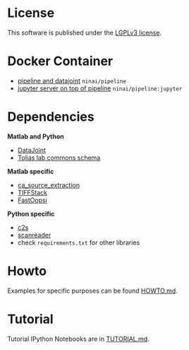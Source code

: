 # License
This software is published under the [LGPLv3 license](LICENSE.txt).

# Docker Container
* [pipeline and datajoint](https://hub.docker.com/r/ninai/pipeline/) `ninai/pipeline` 
* [jupyter server on top of pipeline](https://hub.docker.com/r/ninai/pipeline/) `ninai/pipeline:jupyter` 


# Dependencies
**Matlab and Python**
* [DataJoint](http://datajoint.github.com/)
* [Tolias lab commons schema](https://github.com/atlab/commons/)

**Matlab specific**
* [ca_source_extraction](https://github.com/epnev/ca_source_extraction)
* [TIFFStack](https://github.com/DylanMuir/TIFFStack)
* [FastOopsi](https://github.com/atlab/oopsi)

**Python specific**
* [c2s](https://github.com/lucastheis/c2s)
* [scanreader](https://github.com/atlab/scanreader.git)
* check `requirements.txt` for other libraries

# Howto
Examples for specific purposes can be found [HOWTO.md](HOWTO.md).


# Tutorial 
Tutorial IPython Notebooks are in [TUTORIAL.md](TUTORIAL.md).
